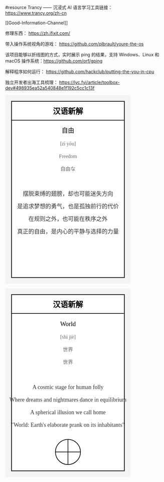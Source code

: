 #resource 
Trancy —— 沉浸式 AI 语言学习工具链接：https://www.trancy.org/zh-cn 

[[Good-Information-Channel]]

修理东西： https://zh.ifixit.com/

带入操作系统视角的游戏：
https://github.com/plbrault/youre-the-os

该项目能够以折线图的方式，实时展示 ping 的结果，支持 Windows、Linux 和 macOS 操作系统：https://github.com/orf/gping

解释程序如何运行：
https://github.com/hackclub/putting-the-you-in-cpu


独立开发者出海工具梳理： https://lyc.fyi/article/toolbox-dev#498935ea52a540848e1f192c5cc1c13f


<svg width="400" height="600" xmlns="http://www.w3.org/2000/svg">
  <rect width="100%" height="100%" fill="#f4f4f4"/>
  <rect x="20" y="20" width="360" height="560" fill="#ffffff" stroke="#000000" stroke-width="2"/>
  <text x="200" y="60" text-anchor="middle" font-family="KaiTi" font-size="24" font-weight="bold">汉语新解</text>
  <line x1="20" y1="80" x2="380" y2="80" stroke="#000000" stroke-width="2"/>
  <text x="200" y="120" text-anchor="middle" font-family="KaiTi" font-size="20">自由</text>
  <text x="200" y="160" text-anchor="middle" font-family="KaiTi" font-size="16" fill="#666666">[zì yóu]</text>
  <text x="200" y="200" text-anchor="middle" font-family="KaiTi" font-size="16" fill="#666666">Freedom</text>
  <text x="200" y="240" text-anchor="middle" font-family="KaiTi" font-size="16" fill="#666666">自由な</text>
  <text x="200" y="320" text-anchor="middle" font-family="KaiTi" font-size="18" fill="#333333" width="360" style="word-wrap: break-word;">摆脱束缚的翅膀，却也可能迷失方向</text>
  <text x="200" y="360" text-anchor="middle" font-family="KaiTi" font-size="18" fill="#333333" width="360" style="word-wrap: break-word;">是追求梦想的勇气，也是孤独前行的代价</text>
  <text x="200" y="400" text-anchor="middle" font-family="KaiTi" font-size="18" fill="#333333" width="360" style="word-wrap: break-word;">在规则之外，也可能在秩序之外</text>
  <text x="200" y="440" text-anchor="middle" font-family="KaiTi" font-size="18" fill="#333333" width="360" style="word-wrap: break-word;">真正的自由，是内心的平静与选择的力量</text>
</svg>


<svg width="400" height="600" xmlns="http://www.w3.org/2000/svg"> <rect width="100%" height="100%" fill="#f4f4f4"/> <rect x="20" y="20" width="360" height="560" fill="#ffffff" stroke="#000000" stroke-width="2"/> <text x="200" y="60" text-anchor="middle" font-family="KaiTi" font-size="24" font-weight="bold">汉语新解</text> <line x1="20" y1="80" x2="380" y2="80" stroke="#000000" stroke-width="2"/> <text x="200" y="120" text-anchor="middle" font-family="KaiTi" font-size="20">World</text> <text x="200" y="160" text-anchor="middle" font-family="KaiTi" font-size="16" fill="#666666">[shì jiè]</text> <text x="200" y="200" text-anchor="middle" font-family="KaiTi" font-size="16" fill="#666666">世界</text> <text x="200" y="240" text-anchor="middle" font-family="KaiTi" font-size="16" fill="#666666">世界</text> <text x="200" y="320" text-anchor="middle" font-family="KaiTi" font-size="18" fill="#333333" width="360" style="word-wrap: break-word;">A cosmic stage for human folly</text> <text x="200" y="360" text-anchor="middle" font-family="KaiTi" font-size="18" fill="#333333" width="360" style="word-wrap: break-word;">Where dreams and nightmares dance in equilibrium</text> <text x="200" y="400" text-anchor="middle" font-family="KaiTi" font-size="18" fill="#333333" width="360" style="word-wrap: break-word;">A spherical illusion we call home</text> <text x="200" y="440" text-anchor="middle" font-family="KaiTi" font-size="18" fill="#333333" width="360" style="word-wrap: break-word;">"World: Earth's elaborate prank on its inhabitants"</text> <circle cx="200" cy="520" r="40" fill="none" stroke="#000000" stroke-width="2"/> <line x1="160" y1="520" x2="240" y2="520" stroke="#000000" stroke-width="2"/> <line x1="200" y1="480" x2="200" y2="560" stroke="#000000" stroke-width="2"/> </svg>



